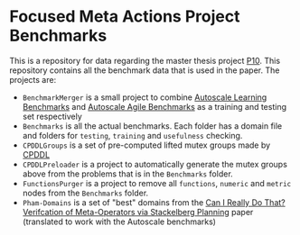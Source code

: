 # Focused Meta Actions Project Benchmarks
This is a repository for data regarding the master thesis project [P10](https://github.com/jamadaha/P10).
This repository contains all the benchmark data that is used in the paper.
The projects are:
* `BenchmarkMerger` is a small project to combine [Autoscale Learning Benchmarks](https://github.com/alvaro-torralba/autoscale-learning) and [Autoscale Agile Benchmarks](https://github.com/AI-Planning/autoscale-benchmarks) as a training and testing set respectively
* `Benchmarks` is all the actual benchmarks. Each folder has a domain file and folders for `testing`, `training` and `usefulness` checking.
* `CPDDLGroups` is a set of pre-computed lifted mutex groups made by [CPDDL](https://gitlab.com/danfis/cpddl)
* `CPDDLPreloader` is a project to automatically generate the mutex groups above from the problems that is in the `Benchmarks` folder.
* `FunctionsPurger` is a project to remove all `functions`, `numeric` and `metric` nodes from the `Benchmarks` folder.
* `Pham-Domains` is a set of "best" domains from the [Can I Really Do That? Verifcation of Meta-Operators via Stackelberg Planning](https://www.ijcai.org/proceedings/2023/0602.pdf) paper (translated to work with the Autoscale benchmarks)
